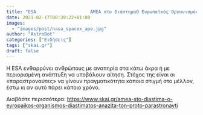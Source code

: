 ```yaml
---
title: "ESA                    ΑΜΕΑ στο διάστημαΟ Ευρωπαϊκός Οργανισμός Διαστήματος αναζητά τον πρώτο παραστροναύτη"
date: 2021-02-17T00:39:22+01:00
images:
  - "images/post/nasa_spacex_ape.jpg"
author: "AstroBot"
categories: ["Ειδήσεις"]
tags: ["skai.gr"]
draft: false
---
```


Η ESA ενθαρρύνει ανθρώπους με αναπηρία στα κάτω άκρα ή με περιορισμένη ανάπτυξη να υποβάλουν αίτηση. Στόχος της είναι οι «παραστροναύτες» να γίνουν πραγματικότητα κάποια στιγμή στο μέλλον, έστω κι αν αυτό πάρει κάποιο χρόνο.

Διαβάστε περισσότερα: https://www.skai.gr/amea-sto-diastima-o-eyropaikos-organismos-diastimatos-anazita-ton-proto-parastronayti

